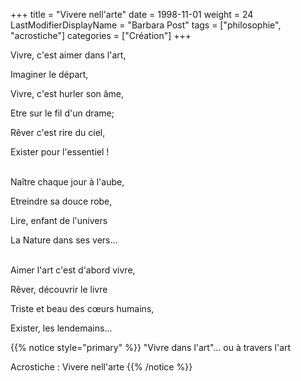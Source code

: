 +++
title = "Vivere nell'arte"
date = 1998-11-01
weight = 24
LastModifierDisplayName = "Barbara Post"
tags = ["philosophie", "acrostiche"]
categories = ["Création"]
+++

Vivre, c'est aimer dans l'art,

Imaginer le départ,

Vivre, c'est hurler son âme,

Etre sur le fil d'un drame;

Rêver c'est rire du ciel,

Exister pour l'essentiel !

 \
Naître chaque jour à l'aube,

Etreindre sa douce robe,

Lire, enfant de l'univers

La Nature dans ses vers...

 \
Aimer l'art c'est d'abord vivre,

Rêver, découvrir le livre

Triste et beau des cœurs humains,

Exister, les lendemains...

{{% notice style="primary" %}}
\"Vivre dans l'art\"... ou à travers l'art

Acrostiche : Vivere nell'arte
{{% /notice %}}
